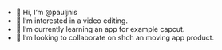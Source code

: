 - 👋 Hi, I’m @pauljnis
- 👀 I’m interested in a video editing.
- 🌱 I’m currently learning an app for example capcut.
- 💞️ I’m looking to collaborate on shch an moving app product.

<!---
pauljnis/pauljnis is a ✨ special ✨ repository because its `README.md` (this file) appears on your GitHub profile.
You can click the Preview link to take a look at your changes.
--->
